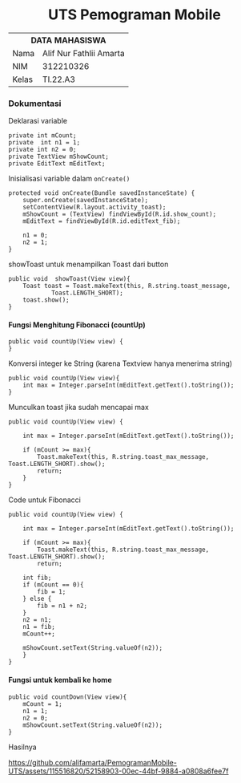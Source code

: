 <h1 align="center">UTS Pemograman Mobile</h1>

<table align="center">
  <tr>
    <th colspan="2">DATA MAHASISWA</th>
  </tr>
  <tr>
    <td>Nama</td>
    <td>Alif Nur Fathlii Amarta</td>
  </tr>
  <tr>
    <td>NIM</td>
    <td>312210326</td>
  </tr>
  <tr>
    <td>Kelas</td>
    <td>TI.22.A3</td>
  </tr>
</table>

### Dokumentasi

Deklarasi variable

    private int mCount;
    private  int n1 = 1;
    private int n2 = 0;
    private TextView mShowCount;
    private EditText mEditText;

Inisialisasi variable dalam ```onCreate()```

    protected void onCreate(Bundle savedInstanceState) {
        super.onCreate(savedInstanceState);
        setContentView(R.layout.activity_toast);
        mShowCount = (TextView) findViewById(R.id.show_count);
        mEditText = findViewById(R.id.editText_fib);

        n1 = 0;
        n2 = 1;
    }

showToast untuk menampilkan Toast dari button

    public void  showToast(View view){
        Toast toast = Toast.makeText(this, R.string.toast_message,
                Toast.LENGTH_SHORT);
        toast.show();
    }

#### Fungsi Menghitung Fibonacci (countUp)

    public void countUp(View view) { 
    }

Konversi integer ke String (karena Textview hanya menerima string)

    public void countUp(View view){
        int max = Integer.parseInt(mEditText.getText().toString());
    }

Munculkan toast jika sudah mencapai max

    public void countUp(View view) {

        int max = Integer.parseInt(mEditText.getText().toString());

        if (mCount >= max){
            Toast.makeText(this, R.string.toast_max_message, Toast.LENGTH_SHORT).show();
            return;
        }
    }

Code untuk Fibonacci

    public void countUp(View view) {

        int max = Integer.parseInt(mEditText.getText().toString());

        if (mCount >= max){
            Toast.makeText(this, R.string.toast_max_message, Toast.LENGTH_SHORT).show();
            return;

        int fib;
        if (mCount == 0){
            fib = 1;
        } else {
            fib = n1 + n2;
        }
        n2 = n1;
        n1 = fib;
        mCount++;
        
        mShowCount.setText(String.valueOf(n2));
        }
    }

#### Fungsi untuk kembali ke home

    public void countDown(View view){
        mCount = 1;
        n1 = 1;
        n2 = 0;
        mShowCount.setText(String.valueOf(n2));
    }

Hasilnya


https://github.com/alifamarta/PemogramanMobile-UTS/assets/115516820/52158903-00ec-44bf-9884-a0808a6fee7f

